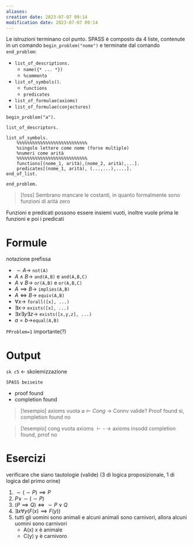 ```yaml
---
aliases: 
creation date: 2023-07-07 09:14
modification date: 2023-07-07 09:14
---
```


Le istruzioni terminano col punto.
SPASS è composto da 4 liste, contenute in un comando `begin_problem("nome")` e terminate dal comando `end_problem`:
- `list_of_descriptions.`
	- `name({* ... *})`
	- `%commento`
- `list_of_symbols()`.
	- `functions`
	- `predicates`
- `list_of_formulae(axioms)`
- `list_of_formulae(conjectures)`

```SPASS
begin_problem("a").

list_of_descriptors.

list_of_symbols.
	%%%%%%%%%%%%%%%%%%%%%%%%%%%
	%singole lettere come nome (forse multiple)
	%numeri come arità
	%%%%%%%%%%%%%%%%%%%%%%%%%%%
	functions[(nome_1, arità),(nome_2, arità),...].
	predicates[(nome_1, arità), (...,...),....].
end_of_list.

end_problem.

```
>[!oss]
>Sembrano mancare le costanti, in quanto formalmente sono funzioni di arità zero


Funzioni e predicati possono essere insiemi vuoti, inoltre vuole prima le funzioni e poi i predicati


# Formule
notazione prefissa
- $\sim A \to$ `not(A)`
- $A \land B \to$ `and(A,B)` e `and(A,B,C)`
- $A \lor B \to$ `or(A,B)` e `or(A,B,C)`
- $A \implies B \to$ `implies(A,B)`
- $A \iff B \to$ `equiv(A,B)`
- $\forall x \to$ `forall([x], ...)`
- $\exists x \to$ `exists([x], ...)`
- $\exists x \exists y \exists z \to$ `exists([x,y,z], ...)`
- $a = b \to$`equal(A,B)`

`PProblem=1` importante(?)


# Output
`sk c5` <- skolemizzazione

`SPASS beiseite`
- proof found
- completion found


> [!esempio]
> axioms vuota
> $\varnothing \vDash Cong$ -> Connv valide? Proof found si, completion found no

>[!esempio]
>cong vuota
>$\text{ axioms  }\vdash \square$ -> axioms insodd
>completion found, prrof no


# Esercizi
verificare che siano tautologie (valide)
(3 di logica proposizionale, 1 di logica del primo orine)

1. $\sim(\sim P) \implies P$
2. $P \lor \sim(\sim P)$
3. $(P \implies Q) \iff \sim P \lor Q$
4. $\exists x \forall y (F(x) \implies F(y))$
5. tutti gli uomini sono animali e alcuni animali sono carnivori, allora alcuni uomini sono carnivori
	- A(x) x è animale
	- C(y) y è carnivoro
